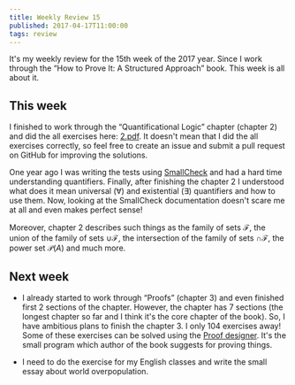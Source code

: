 ```yaml
---
title: Weekly Review 15
published: 2017-04-17T11:00:00
tags: review
---
```


It's my weekly review for the 15th week of the 2017 year. Since I work through the “How to Prove It: A Structured Approach” book. This week is all about it.

<div></div><!--more-->

This week
---------
I finished to work through the “Quantificational Logic” chapter (chapter 2) and did the all exercises here: [2.pdf](https://github.com/drets/how-to-prove-it/blob/master/htp_2.pdf). It doesn't mean that I did the all exercises correctly, so feel free to create an issue and submit a pull request on GitHub for improving the solutions.

One year ago I was writing the tests using [SmallCheck](https://hackage.haskell.org/package/smallcheck-1.1.1/docs/Test-SmallCheck.html) and had a hard time understanding quantifiers. Finally, after finishing the chapter 2 I understood what does it mean universal ($\forall$) and existential ($\exists$) quantifiers and how to use them. Now, looking at the SmallCheck documentation doesn't scare me at all and even makes perfect sense!

Moreover, chapter 2 describes such things as the family of sets $\mathcal{F}$, the union of the family of sets $\cup \mathcal{F}$, the intersection of the family of sets $\cap \mathcal{F}$, the power set $\mathcal{P}(A)$ and much more.

Next week
---------

- I already started to work through “Proofs” (chapter 3) and even finished first 2 sections of the chapter. However, the chapter has 7 sections (the longest chapter so far and I think it's the core chapter of the book). So, I have ambitious plans to finish the chapter 3. I only 104 exercises away! Some of these exercises can be solved using the [Proof designer](https://app.cs.amherst.edu/~djvelleman/pd/pd.html). It's the small program which author of the book suggests for proving things.

- I need to do the exercise for my English classes and write the small essay about world overpopulation.
